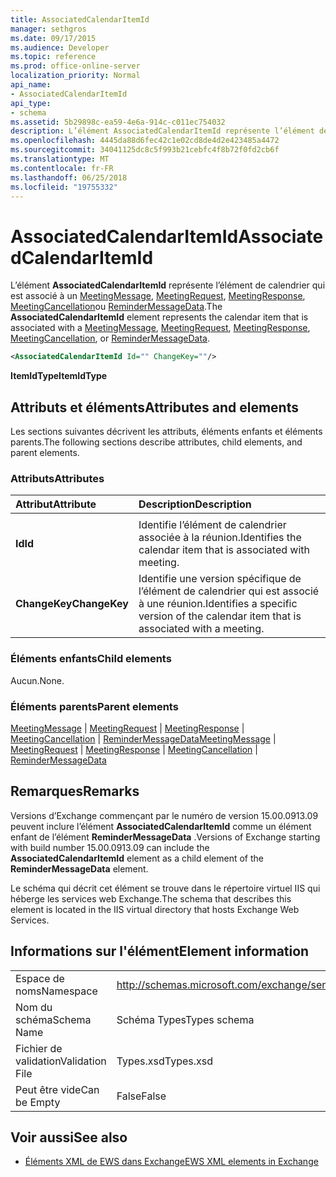 ```yaml
---
title: AssociatedCalendarItemId
manager: sethgros
ms.date: 09/17/2015
ms.audience: Developer
ms.topic: reference
ms.prod: office-online-server
localization_priority: Normal
api_name:
- AssociatedCalendarItemId
api_type:
- schema
ms.assetid: 5b29898c-ea59-4e6a-914c-c011ec754032
description: L’élément AssociatedCalendarItemId représente l’élément de calendrier qui est associé à un MeetingMessage, MeetingRequest, MeetingResponse, MeetingCancellation ou ReminderMessageData.
ms.openlocfilehash: 4445da88d6fec42c1e02cd8de4d2e423485a4472
ms.sourcegitcommit: 34041125dc8c5f993b21cebfc4f8b72f0fd2cb6f
ms.translationtype: MT
ms.contentlocale: fr-FR
ms.lasthandoff: 06/25/2018
ms.locfileid: "19755332"
---
```

# <a name="associatedcalendaritemid"></a><span data-ttu-id="561d5-103">AssociatedCalendarItemId</span><span class="sxs-lookup"><span data-stu-id="561d5-103">AssociatedCalendarItemId</span></span>

<span data-ttu-id="561d5-104">L’élément **AssociatedCalendarItemId** représente l’élément de calendrier qui est associé à un [MeetingMessage](meetingmessage.md), [MeetingRequest](meetingrequest.md), [MeetingResponse](meetingresponse.md), [MeetingCancellation](meetingcancellation.md)ou [ReminderMessageData](remindermessagedata.md).</span><span class="sxs-lookup"><span data-stu-id="561d5-104">The **AssociatedCalendarItemId** element represents the calendar item that is associated with a [MeetingMessage](meetingmessage.md), [MeetingRequest](meetingrequest.md), [MeetingResponse](meetingresponse.md), [MeetingCancellation](meetingcancellation.md), or [ReminderMessageData](remindermessagedata.md).</span></span>
  
```XML
<AssociatedCalendarItemId Id="" ChangeKey=""/>
```

 <span data-ttu-id="561d5-105">**ItemIdType**</span><span class="sxs-lookup"><span data-stu-id="561d5-105">**ItemIdType**</span></span>
## <a name="attributes-and-elements"></a><span data-ttu-id="561d5-106">Attributs et éléments</span><span class="sxs-lookup"><span data-stu-id="561d5-106">Attributes and elements</span></span>

<span data-ttu-id="561d5-107">Les sections suivantes décrivent les attributs, éléments enfants et éléments parents.</span><span class="sxs-lookup"><span data-stu-id="561d5-107">The following sections describe attributes, child elements, and parent elements.</span></span>
  
### <a name="attributes"></a><span data-ttu-id="561d5-108">Attributs</span><span class="sxs-lookup"><span data-stu-id="561d5-108">Attributes</span></span>

|<span data-ttu-id="561d5-109">**Attribut**</span><span class="sxs-lookup"><span data-stu-id="561d5-109">**Attribute**</span></span>|<span data-ttu-id="561d5-110">**Description**</span><span class="sxs-lookup"><span data-stu-id="561d5-110">**Description**</span></span>|
|:-----|:-----|
|<span data-ttu-id="561d5-111">
  **Id**</span><span class="sxs-lookup"><span data-stu-id="561d5-111">**Id**</span></span> <br/> |<span data-ttu-id="561d5-112">Identifie l’élément de calendrier associée à la réunion.</span><span class="sxs-lookup"><span data-stu-id="561d5-112">Identifies the calendar item that is associated with meeting.</span></span>  <br/> |
|<span data-ttu-id="561d5-113">**ChangeKey**</span><span class="sxs-lookup"><span data-stu-id="561d5-113">**ChangeKey**</span></span> <br/> |<span data-ttu-id="561d5-114">Identifie une version spécifique de l’élément de calendrier qui est associé à une réunion.</span><span class="sxs-lookup"><span data-stu-id="561d5-114">Identifies a specific version of the calendar item that is associated with a meeting.</span></span>  <br/> |
   
### <a name="child-elements"></a><span data-ttu-id="561d5-115">Éléments enfants</span><span class="sxs-lookup"><span data-stu-id="561d5-115">Child elements</span></span>

<span data-ttu-id="561d5-116">Aucun.</span><span class="sxs-lookup"><span data-stu-id="561d5-116">None.</span></span>
  
### <a name="parent-elements"></a><span data-ttu-id="561d5-117">Éléments parents</span><span class="sxs-lookup"><span data-stu-id="561d5-117">Parent elements</span></span>

<span data-ttu-id="561d5-118">[MeetingMessage](meetingmessage.md) | [MeetingRequest](meetingrequest.md) | [MeetingResponse](meetingresponse.md) | [MeetingCancellation](meetingcancellation.md) | [ReminderMessageData](remindermessagedata.md)</span><span class="sxs-lookup"><span data-stu-id="561d5-118">[MeetingMessage](meetingmessage.md) | [MeetingRequest](meetingrequest.md) | [MeetingResponse](meetingresponse.md) | [MeetingCancellation](meetingcancellation.md) | [ReminderMessageData](remindermessagedata.md)</span></span>
  
## <a name="remarks"></a><span data-ttu-id="561d5-119">Remarques</span><span class="sxs-lookup"><span data-stu-id="561d5-119">Remarks</span></span>

<span data-ttu-id="561d5-120">Versions d’Exchange commençant par le numéro de version 15.00.0913.09 peuvent inclure l’élément **AssociatedCalendarItemId** comme un élément enfant de l’élément **ReminderMessageData** .</span><span class="sxs-lookup"><span data-stu-id="561d5-120">Versions of Exchange starting with build number 15.00.0913.09 can include the **AssociatedCalendarItemId** element as a child element of the **ReminderMessageData** element.</span></span> 
  
<span data-ttu-id="561d5-121">Le schéma qui décrit cet élément se trouve dans le répertoire virtuel IIS qui héberge les services web Exchange.</span><span class="sxs-lookup"><span data-stu-id="561d5-121">The schema that describes this element is located in the IIS virtual directory that hosts Exchange Web Services.</span></span>
  
## <a name="element-information"></a><span data-ttu-id="561d5-122">Informations sur l'élément</span><span class="sxs-lookup"><span data-stu-id="561d5-122">Element information</span></span>

|||
|:-----|:-----|
|<span data-ttu-id="561d5-123">Espace de noms</span><span class="sxs-lookup"><span data-stu-id="561d5-123">Namespace</span></span>  <br/> |http://schemas.microsoft.com/exchange/services/2006/types  <br/> |
|<span data-ttu-id="561d5-124">Nom du schéma</span><span class="sxs-lookup"><span data-stu-id="561d5-124">Schema Name</span></span>  <br/> |<span data-ttu-id="561d5-125">Schéma Types</span><span class="sxs-lookup"><span data-stu-id="561d5-125">Types schema</span></span>  <br/> |
|<span data-ttu-id="561d5-126">Fichier de validation</span><span class="sxs-lookup"><span data-stu-id="561d5-126">Validation File</span></span>  <br/> |<span data-ttu-id="561d5-127">Types.xsd</span><span class="sxs-lookup"><span data-stu-id="561d5-127">Types.xsd</span></span>  <br/> |
|<span data-ttu-id="561d5-128">Peut être vide</span><span class="sxs-lookup"><span data-stu-id="561d5-128">Can be Empty</span></span>  <br/> |<span data-ttu-id="561d5-129">False</span><span class="sxs-lookup"><span data-stu-id="561d5-129">False</span></span>  <br/> |
   
## <a name="see-also"></a><span data-ttu-id="561d5-130">Voir aussi</span><span class="sxs-lookup"><span data-stu-id="561d5-130">See also</span></span>

- [<span data-ttu-id="561d5-131">Éléments XML de EWS dans Exchange</span><span class="sxs-lookup"><span data-stu-id="561d5-131">EWS XML elements in Exchange</span></span>](ews-xml-elements-in-exchange.md)

